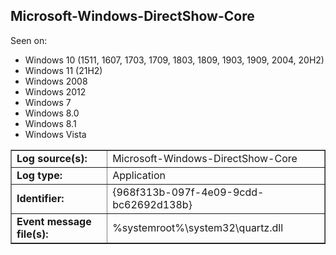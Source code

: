 ## Microsoft-Windows-DirectShow-Core

Seen on:
* Windows 10 (1511, 1607, 1703, 1709, 1803, 1809, 1903, 1909, 2004, 20H2)
* Windows 11 (21H2)
* Windows 2008
* Windows 2012
* Windows 7
* Windows 8.0
* Windows 8.1
* Windows Vista

<table border="1" class="docutils">
  <tbody>
    <tr>
      <td><b>Log source(s):</b></td>
      <td>Microsoft-Windows-DirectShow-Core</td>
    </tr>
    <tr>
      <td><b>Log type:</b></td>
      <td>Application</td>
    </tr>
    <tr>
      <td><b>Identifier:</b></td>
      <td>{968f313b-097f-4e09-9cdd-bc62692d138b}</td>
    </tr>
    <tr>
      <td><b>Event message file(s):</b></td>
      <td>%systemroot%\system32\quartz.dll</td>
    </tr>
  </tbody>
</table>

&nbsp;

